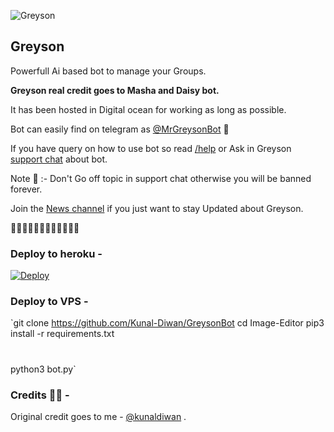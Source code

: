 ![Greyson](https://telegra.ph/file/83dbae46536c4f88a28b7.jpg) 

## Greyson

Powerfull Ai based bot to manage your Groups. 

**Greyson real credit goes to Masha and Daisy bot.**

It has been hosted in Digital ocean for working as long as possible. 

Bot can easily find on telegram as [@MrGreysonBot](https://telegram.dog/MrGreysonBot) 🤖

If you have query on how to use bot so read [/help](http://t.me/MrGreysonBot?start=help) or Ask in Greyson [support chat](https://telegram.dog/GreysonChats) about bot.  

Note 📝 :- Don't Go off topic in support chat otherwise you will be banned forever.  

Join the [News channel](https://telegram.dog/GraysonNews) if you just want to stay Updated about Greyson. 

🤖🤖🤖🤖🤖🤖🤖🤖🤖🤖🤖🤖

### Deploy to heroku -

[![Deploy](https://www.herokucdn.com/deploy/button.svg)](https://heroku.com/deploy?template=https://github.com/Kunal-Diwan/GreysonBot)

### Deploy to VPS -

`git clone https://github.com/Kunal-Diwan/GreysonBot
cd Image-Editor
pip3 install -r requirements.txt
# <Create config.py appropriately>
python3 bot.py`


### Credits 👨‍💻 -

Original credit goes to me - [@kunaldiwan](https://telegram.dog/kunaldiwan) .



